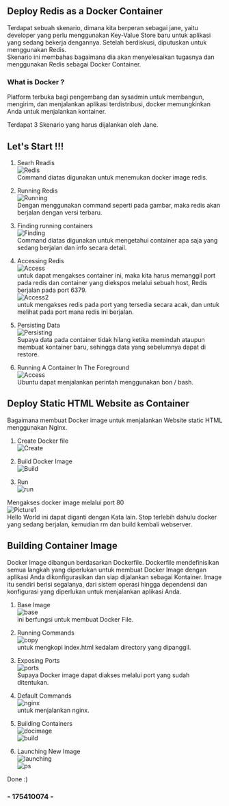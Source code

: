 ## Deploy Redis as a Docker Container  
Terdapat sebuah skenario, dimana kita berperan sebagai jane, yaitu developer yang perlu menggunakan Key-Value Store baru untuk aplikasi yang sedang bekerja dengannya. Setelah berdiskusi, diputuskan untuk menggunakan Redis.  
Skenario ini membahas bagaimana dia akan menyelesaikan tugasnya dan menggunakan Redis sebagai Docker Container.  

### What is Docker ?  
Platform terbuka bagi pengembang dan sysadmin untuk membangun, mengirim, dan menjalankan aplikasi terdistribusi, docker memungkinkan Anda untuk menjalankan kontainer.  

Terdapat 3 Skenario yang harus dijalankan oleh Jane.  


## Let's Start !!!  
1. Searh Readis    
![Redis](images/Search.jpg)  
Command diatas digunakan untuk menemukan docker image redis.  

2. Running Redis  
![Running](images/2.jpg)    
Dengan menggunakan command seperti pada gambar, maka redis akan berjalan dengan versi terbaru.  

3. Finding running containers    
![Finding](images/Finding.jpg)  
Command diatas digunakan untuk mengetahui container apa saja yang sedang berjalan dan info secara detail.  

4. Accessing Redis      
![Access](images/Access.jpg)  
untuk dapat mengakses container ini, maka kita harus memanggil port pada redis dan container yang diekspos melalui sebuah host, Redis berjalan pada port 6379.    
![Access2](images/Access2.jpg)      
untuk mengakses redis pada port yang tersedia secara acak, dan untuk melihat pada port mana redis ini berjalan.   

5. Persisting Data    
![Persisting](images/Persisting.jpg)  
Supaya data pada container tidak hilang ketika memindah ataupun membuat kontainer baru, sehingga data yang sebelumnya dapat di restore.  

6. Running A Container In The Foreground  
![Access](images/Ubuntu.jpg)    
Ubuntu dapat menjalankan perintah menggunakan bon / bash.  

## Deploy Static HTML Website as Container  
Bagaimana membuat Docker image untuk menjalankan Website static HTML menggunakan Nginx.  

1. Create Docker file  
![Create](images/file.jpg)    

2. Build Docker Image    
![Build](images/image.jpg)   

3. Run  
![run](images/run.jpg)  

Mengakses docker image melalui port 80    
![Picture1](images/Picture1.jpg)     
Hello World ini dapat diganti dengan Kata lain. Stop terlebih dahulu docker yang sedang berjalan, kemudian rm dan build kembali webserver.  

## Building Container Image  

Docker Image dibangun berdasarkan Dockerfile.   Dockerfile mendefinisikan semua langkah yang   diperlukan untuk membuat Docker Image dengan     aplikasi Anda dikonfigurasikan dan siap dijalankan sebagai Kontainer. Image itu sendiri berisi   segalanya, dari sistem operasi hingga dependensi   dan konfigurasi yang diperlukan untuk menjalankan   aplikasi Anda.    

1. Base Image  
![base](images/base.jpg)    
ini berfungsi untuk membuat Docker File.  

2. Running Commands    
![copy](images/c.jpg)    
untuk mengkopi index.html kedalam directory yang dipanggil.  

3. Exposing Ports  
![ports](images/p.jpg)    
Supaya Docker image dapat diakses melalui port yang sudah ditentukan.  

4. Default Commands    
![nginx](images/n.jpg)    
untuk menjalankan nginx.  

5. Building Containers    
![docimage](images/d.jpg)    
![build](images/b.jpg)      

6. Launching New Image    
![launching](images/launching.jpg)  
![ps](images/ps.jpg)  



Done :)    

### - 175410074 -

